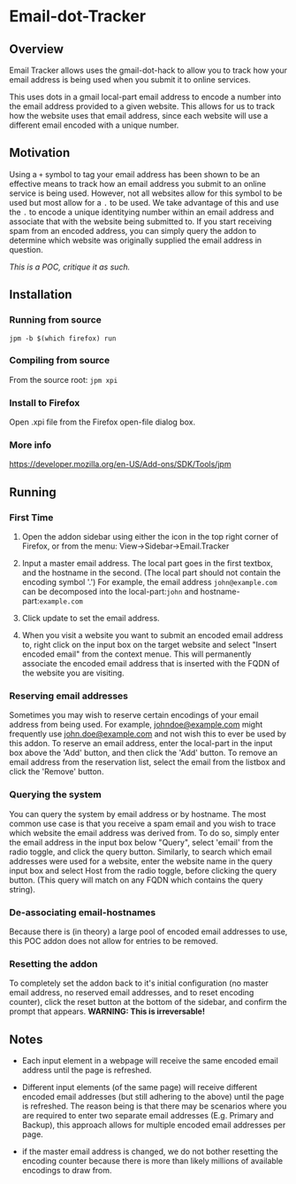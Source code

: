 # Email-dot-Tracker
## Overview
Email Tracker allows uses the gmail-dot-hack to allow you to track how your email address is being used when you submit it to online services.

This uses dots in a gmail local-part email address to encode a number into the email address provided to a given website. This allows for us to track how the website uses that email address, since each website will use a different email encoded with a unique number.
## Motivation
Using a `+` symbol to tag your email address has been shown to be an effective means to track how an email address you submit to an online service is being used. However, not all websites allow for this symbol to be used but most allow for a `.` to be used. We take advantage of this and use the `.` to encode a unique identitying number within an email address and associate that with the website being submitted to.
If you start receiving spam from an encoded address, you can simply query the addon to determine which website was originally supplied the email address in question.

*This is a POC, critique it as such.*

## Installation
### Running from source
```jpm -b $(which firefox) run```

### Compiling from source
From the source root:
```jpm xpi```

### Install to Firefox
Open .xpi file from the Firefox open-file dialog box.

### More info
https://developer.mozilla.org/en-US/Add-ons/SDK/Tools/jpm

## Running
### First Time
1) Open the addon sidebar using either the icon in the top right corner of Firefox, or from the menu: View->Sidebar->Email.Tracker

2) Input a master email address. The local part goes in the first textbox, and the hostname in the second. (The local part should not contain the encoding symbol '.') 
For example, the email address `john@example.com` can be decomposed into the local-part:`john` and hostname-part:`example.com`

3) Click update to set the email address.

4) When you visit a website you want to submit an encoded email address to, right click on the input box on the target website and select "Insert encoded email" from the context menue. This will permanently associate the encoded email address that is inserted with the FQDN of the website you are visiting.

### Reserving email addresses
Sometimes you may wish to reserve certain encodings of your email address from being used. For example, johndoe@example.com might frequently use john.doe@example.com and not wish this to ever be used by this addon.
To reserve an email address, enter the local-part in the input box above the 'Add' button, and then click the 'Add' button.
To remove an email address from the reservation list, select the email from the listbox and click the 'Remove' button.

### Querying the system
You can query the system by email address or by hostname. The most common use case is that you receive a spam email and you wish to trace which website the email address was derived from. To do so, simply enter the email address in the input box below "Query", select 'email' from the radio toggle, and click the query button.
Similarly, to search which email addresses were used for a website, enter the website name in the query input box and select Host from the radio toggle, before clicking the query button. (This query will match on any FQDN which contains the query string).

### De-associating email-hostnames
Because there is (in theory) a large pool of encoded email addresses to use, this POC addon does not allow for entries to be removed.

### Resetting the addon
To completely set the addon back to it's initial configuration (no master email address, no reserved email addresses, and to reset encoding counter), click the reset button at the bottom of the sidebar, and confirm the prompt that appears. 
**WARNING: This is irreversable!**





## Notes
- Each input element in a webpage will receive the same encoded email address until the page is 
refreshed.

- Different input elements (of the same page) will receive different encoded email
addresses (but still adhering to the above) until the page is refreshed.
The reason being is that there may be scenarios where you are required to enter
two separate email addresses (E.g. Primary and Backup), this approach allows for
multiple encoded email addresses per page.

- if the master email address is changed, we do not bother resetting the encoding counter because there is more than likely 
 millions of available encodings to draw from.
 

